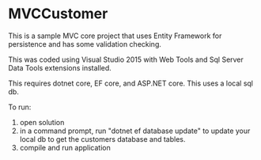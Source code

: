 # MVCCustomer

This is a sample MVC core project that uses Entity Framework for persistence and has some validation checking.

This was coded using Visual Studio 2015 with Web Tools and Sql Server Data Tools extensions installed. 

This requires dotnet core, EF core, and ASP.NET core.  This uses a local sql db.

To run:
1) open solution
2) in a command prompt, run "dotnet ef database update" to update your local db to get the customers database and tables.
3) compile and run application